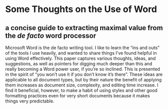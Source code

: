 # Some Thoughts on the Use of Word

## a concise guide to extracting maximal value from the _de facto_ word processor

Microsoft Word is the de facto writing tool. I like to learn the “ins and outs” of
the tools I use heavily, and wanted to share things I’ve found helpful in using Word 
effectively. This paper captures various thoughts, ideas, and suggestions, as well 
as pointers for digging much deeper than this and really becoming a Word power user, 
if you’re so inclined. This is presented in the spirit of “you won’t use it if you 
don’t know it’s there”. These ideas are applicable to all document types, but by 
their nature the benefit of applying them increases as document size, complexity, 
and editing time increase. I find it beneficial, however, to make a habit of using 
styles and other good formatting practices even for very short documents because it 
makes things very predictable.

